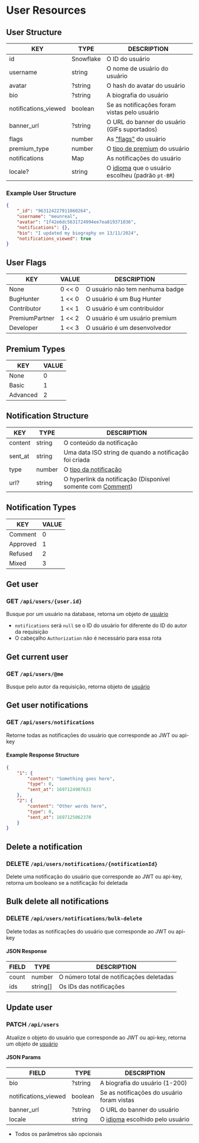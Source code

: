 # User Resources

## User Structure

| KEY                  | TYPE      | DESCRIPTION                                                                |
| -------------------- | --------- | -------------------------------------------------------------------------- |
| id                   | Snowflake | O ID do usuário                                                            |
| username             | string    | O nome de usuário do usuário                                               |
| avatar               | ?string   | O hash do avatar do usuário                                                |
| bio                  | ?string   | A biografia do usuário                                                     |
| notifications_viewed | boolean   | Se as notificações foram vistas pelo usuário                               |
| banner_url           | ?string   | O URL do banner do usuário (GIFs suportados)                               |
| flags                | number    | As ["flags"](#user-flags) do usuário                                       |
| premium_type         | number    | O [tipo de premium](#premium-types) do usuário                             |
| notifications        | Map       | As notificações do usuário                                                 |
| locale?              | string    | O [idioma](/api/README.md#locales) que o usuário escolheu (padrão `pt-BR`) |

### Example User Structure

```json
{
    "_id": "963124227911860264",
    "username": "meunreal",
    "avatar": "1f42e6dc5631724994ee7ea819371036",
    "notifications": {},
    "bio": "I updated my biography on 13/11/2024",
    "notifications_viewed": true
}
```

## User Flags

| KEY            | VALUE  | DESCRIPTION                     |
| -------------- | ------ | ------------------------------- |
| None           | 0 << 0 | O usuário não tem nenhuma badge |
| BugHunter      | 1 << 0 | O usuário é um Bug Hunter       |
| Contributor    | 1 << 1 | O usuário é um contribuidor     |
| PremiumPartner | 1 << 2 | O usuário é um usuário premium  |
| Developer      | 1 << 3 | O usuário é um desenvolvedor    |

## Premium Types

| KEY      | VALUE |
| -------- | ----- |
| None     | 0     |
| Basic    | 1     |
| Advanced | 2     |

## Notification Structure

| KEY     | TYPE   | DESCRIPTION                                                                        |
| ------- | ------ | ---------------------------------------------------------------------------------- |
| content | string | O conteúdo da notificação                                                          |
| sent_at | string | Uma data ISO string de quando a notificação foi criada                             |
| type    | number | O [tipo da notificação](#notification-types)                                       |
| url?    | string | O hyperlink da notificação (Disponível somente com [Comment](#notification-types)) |

## Notification Types

| KEY      | VALUE |
| -------- | ----- |
| Comment  | 0     |
| Approved | 1     |
| Refused  | 2     |
| Mixed    | 3     |

## Get user

### GET `/api/users/{user.id}`

Busque por um usuário na database, retorna um objeto de [usuário](#user-structure)

-   `notifications` será `null` se o ID do usuário for diferente do ID do autor da
    requisição
-   O cabeçalho `Authorization` não é necessário para essa rota

## Get current user

### GET `/api/users/@me`

Busque pelo autor da requisição, retorna objeto de [usuário](#user-structure)

## Get user notifications

### GET `/api/users/notifications`

Retorne todas as notificações do usuário que corresponde ao JWT ou api-key

#### Example Response Structure

```json
{
    "1": {
        "content": "Something goes here",
        "type": 0,
        "sent_at": 1697124907633
    },
    "2": {
        "content": "Other words here",
        "type": 0,
        "sent_at": 1697125062370
    }
}
```

## Delete a notification

### DELETE `/api/users/notifications/{notificationId}`

Delete uma notificação do usuário que corresponde ao JWT ou api-key, retorna um
booleano se a notificação foi deletada

## Bulk delete all notifications

### DELETE `/api/users/notifications/bulk-delete`

Delete todas as notificações do usuário que corresponde ao JWT ou api-key

#### JSON Response

| FIELD | TYPE     | DESCRIPTION                              |
| ----- | -------- | ---------------------------------------- |
| count | number   | O número total de notificações deletadas |
| ids   | string[] | Os IDs das notificações                  |

## Update user

### PATCH `/api/users`

Atualize o objeto do usuário que corresponde ao JWT ou api-key, retorna um objeto
de [usuário](#user-structure)

#### JSON Params

| FIELD                | TYPE    | DESCRIPTION                                               |
| -------------------- | ------- | --------------------------------------------------------- |
| bio                  | ?string | A biografia do usuário (1-200)                            |
| notifications_viewed | boolean | Se as notificações do usuário foram vistas                |
| banner_url           | ?string | O URL do banner do usuário                                |
| locale               | string  | O [idioma](/api/README.md#locales) escolhido pelo usuário |

-   Todos os parâmetros são opcionais
